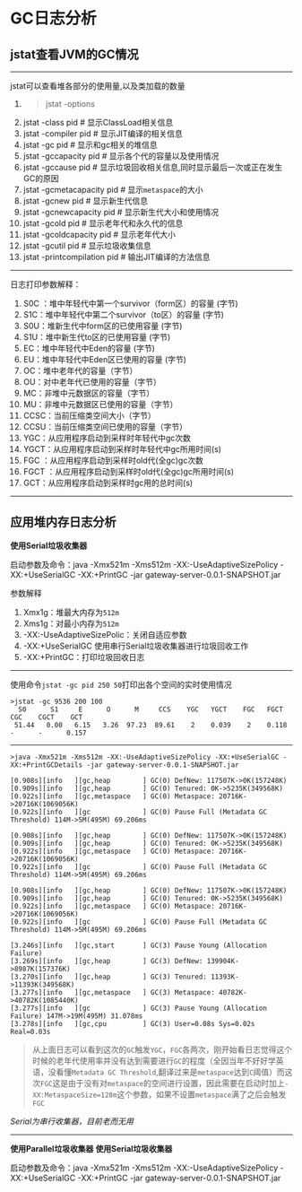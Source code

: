 # GC日志分析 #
## jstat查看JVM的GC情况 ##

****
jstat可以查看堆各部分的使用量,以及类加载的数量

1. > jstat -options
1. jstat -class pid         # 显示ClassLoad相关信息
1. jstat -compiler pid          # 显示JIT编译的相关信息
1. jstat -gc pid                # 显示和gc相关的堆信息
1. jstat -gccapacity pid        # 显示各个代的容量以及使用情况
1. jstat -gccause pid           # 显示垃圾回收相关信息,同时显示最后一次或正在发生GC的原因
1. jstat -gcmetacapacity pid    # 显示`metaspace`的大小
1. jstat -gcnew pid             # 显示新生代信息
1. jstat -gcnewcapacity pid     # 显示新生代大小和使用情况
1. jstat -gcold pid             # 显示老年代和永久代的信息
1. jstat -gcoldcapacity pid     # 显示老年代大小
1. jstat -gcutil pid            # 显示垃圾收集信息
1. jstat -printcompilation pid  # 输出JIT编译的方法信息

----------

日志打印参数解释：

1. S0C ：堆中年轻代中第一个survivor（form区）的容量 (字节)
1. S1C：堆中年轻代中第二个survivor（to区）的容量 (字节)
2. S0U：堆新生代中form区的已使用容量 (字节)
3. S1U：堆中新生代to区的已使用容量 (字节)
4. EC：堆中年轻代中Eden的容量 (字节)
5. EU：堆中年轻代中Eden区已使用的容量 (字节)
6. OC：堆中老年代的容量（字节）
7. OU：对中老年代已使用的容量（字节）
8. MC：非堆中元数据区的容量（字节）
9. MU：非堆中元数据区已使用的容量（字节）
10. CCSC：当前压缩类空间大小（字节）
11. CCSU：当前压缩类空间已使用的容量（字节）
12. YGC：从应用程序启动到采样时年轻代中gc次数
13. YGCT：从应用程序启动到采样时年轻代中gc所用时间(s)
14. FGC ：从应用程序启动到采样时old代(全gc)gc次数
15. FGCT ：从应用程序启动到采样时old代(全gc)gc所用时间(s)
16. GCT：从应用程序启动到采样时gc用的总时间(s)


----------
## 应用堆内存日志分析 ##


**使用Serial垃圾收集器** 

启动参数及命令：java -Xmx521m -Xms512m -XX:-UseAdaptiveSizePolicy -XX:+UseSerialGC -XX:+PrintGC -jar gateway-server-0.0.1-SNAPSHOT.jar

参数解释

1. Xmx1g：堆最大内存为`512m`
2. Xms1g：对最小内存为`512m`
3. -XX:-UseAdaptiveSizePolic：关闭自适应参数
4. -XX:+UseSerialGC 使用串行Serial垃圾收集器进行垃圾回收工作
5. -XX:+PrintGC：打印垃圾回收日志 

----------

使用命令`jstat -gc pid 250 50`打印出各个空间的实时使用情况

    >jstat -gc 9536 200 100
      S0      S1     E      O      M     CCS    YGC   YGCT    FGC   FGCT    CGC    CGCT    GCT
	 51.44   0.00   6.15   3.26  97.23  89.61    2    0.039    2    0.118    -      -      0.157
 
----------
	>java -Xmx521m -Xms512m -XX:-UseAdaptiveSizePolicy -XX:+UseSerialGC -XX:+PrintGCDetails -jar gateway-server-0.0.1-SNAPSHOT.jar
	
    [0.908s][info   ][gc,heap        ] GC(0) DefNew: 117507K->0K(157248K)
	[0.909s][info   ][gc,heap        ] GC(0) Tenured: 0K->5235K(349568K)
	[0.922s][info   ][gc,metaspace   ] GC(0) Metaspace: 20716K->20716K(1069056K)
	[0.922s][info   ][gc             ] GC(0) Pause Full (Metadata GC Threshold) 114M->5M(495M) 69.206ms
	
	[0.908s][info   ][gc,heap        ] GC(0) DefNew: 117507K->0K(157248K)
	[0.909s][info   ][gc,heap        ] GC(0) Tenured: 0K->5235K(349568K)
	[0.922s][info   ][gc,metaspace   ] GC(0) Metaspace: 20716K->20716K(1069056K)
	[0.922s][info   ][gc             ] GC(0) Pause Full (Metadata GC Threshold) 114M->5M(495M) 69.206ms

	[0.908s][info   ][gc,heap        ] GC(0) DefNew: 117507K->0K(157248K)
	[0.909s][info   ][gc,heap        ] GC(0) Tenured: 0K->5235K(349568K)
	[0.922s][info   ][gc,metaspace   ] GC(0) Metaspace: 20716K->20716K(1069056K)
	[0.922s][info   ][gc             ] GC(0) Pause Full (Metadata GC Threshold) 114M->5M(495M) 69.206ms

	[3.246s][info   ][gc,start       ] GC(3) Pause Young (Allocation Failure)
	[3.269s][info   ][gc,heap        ] GC(3) DefNew: 139904K->8987K(157376K)
	[3.270s][info   ][gc,heap        ] GC(3) Tenured: 11393K->11393K(349568K)
	[3.277s][info   ][gc,metaspace   ] GC(3) Metaspace: 40782K->40782K(1085440K)
	[3.277s][info   ][gc             ] GC(3) Pause Young (Allocation Failure) 147M->19M(495M) 31.078ms
	[3.278s][info   ][gc,cpu         ] GC(3) User=0.08s Sys=0.02s Real=0.03s

    
> 从上面日志可以看到这次的`GC`触发`YGC`，`FGC`各两次，刚开始看日志觉得这个时候的老年代使用率并没有达到需要进行`GC`的程度（全因当年不好好学英语，没看懂`Metadata GC Threshold`,翻译过来是`metaspace`达到`C`阈值）而这次`FGC`这是由于没有对`metaspace`的空间进行设置，因此需要在启动时加上`-XX:MetaspaceSize=128m`这个参数，如果不设置`metaspace`满了之后会触发`FGC`
   
*Serial为串行收集器，目前老而无用*

----------
**使用Parallel垃圾收集器**
**使用Serial垃圾收集器** 

启动参数及命令：java -Xmx521m -Xms512m -XX:-UseAdaptiveSizePolicy -XX:+UseSerialGC -XX:+PrintGC -jar gateway-server-0.0.1-SNAPSHOT.jar
